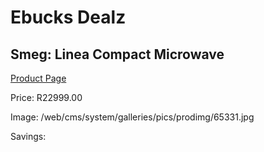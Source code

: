 
# Ebucks Dealz
## Smeg: Linea Compact Microwave
[Product Page](https://www.ebucks.com/web/shop/productSelected.do?prodId=1031705861&catId=704989856)

Price: R22999.00

Image: /web/cms/system/galleries/pics/prodimg/65331.jpg

Savings: 


	